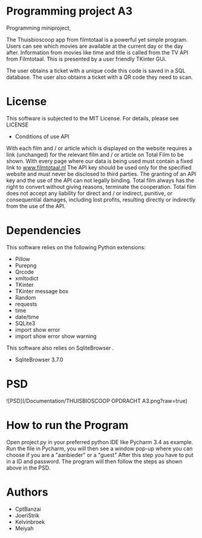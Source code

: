 # Programming project A3
Programming miniproject,

The Thuisbioscoop app from filmtotaal is a powerful yet simple program.
Users can see which movies are available at the current day or the day after.
Information from movies like time and title is called from the TV API from Filmtotaal.
This is presented by a user friendly TKinter GUi.

The user obtains a ticket with a unique code this code is saved in a SQL database.
The user also obtains a ticket with a QR code they need to scan.

# License
This software is subjected to the MIT License. For details, please see LICENSE

* Conditions of use API

With each film and / or article which is displayed on the website requires a link (unchanged) for the relevant film and / or article on Total Film to be shown.
With every page where our data is being used must contain a fixed link to www.filmtotaal.nl
The API key should be used only for the specified website and must never be disclosed to third parties.
The granting of an API key and the use of the API can not legally binding. Total film always has the right to convert without giving reasons, terminate the cooperation.
Total film does not accept any liability for direct and / or indirect, punitive, or consequential damages, including lost profits, resulting directly or indirectly from the use of the API.

# Dependencies
This software relies on the following Python extensions:

* Pillow
*	Purepng
* Qrcode
* xmltodict
* TKinter
* TKinter message box
* Random
* requests
* time
* date/time
* SQLite3
* import show error
* import show error show warning

This software also relies on SqliteBrowser .
* SqliteBrowser 3.7.0

# PSD
![PSD](/Documentation/THUISBIOSCOOP OPDRACHT A3.png?raw=true)

# How to run the Program
Open project.py in your preferred python IDE like Pycharm 3.4 as example. Run the file in Pycharm, you will then see a window pop-up where you can choose if you are a "aanbieder" or a "guest"
After this step you have to put in a ID and password. The program will then follow the steps as shown above in the PSD.

# Authors
* CptBanzai
* JoeriStrik
* Kelvinbroek
* Meiyah
